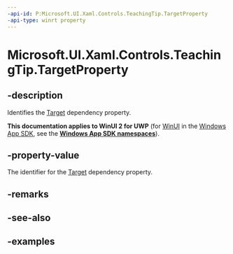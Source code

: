 ```yaml
---
-api-id: P:Microsoft.UI.Xaml.Controls.TeachingTip.TargetProperty
-api-type: winrt property
---
```


# Microsoft.UI.Xaml.Controls.TeachingTip.TargetProperty

<!--
public static Windows.UI.Xaml.DependencyProperty TargetProperty { get; }
-->

## -description

Identifies the [Target](teachingtip_target.md) dependency property.

**This documentation applies to WinUI 2 for UWP** (for [WinUI](/windows/apps/winui/winui3/) in the [Windows App SDK](/windows/apps/windows-app-sdk/), see the **[Windows App SDK namespaces](/windows/windows-app-sdk/api/winrt/)**).

## -property-value

The identifier for the [Target](teachingtip_target.md) dependency property.

## -remarks

## -see-also

## -examples


